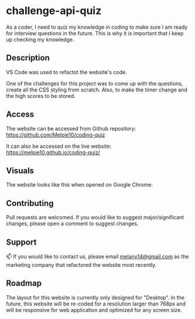 # challenge-api-quiz


As a coder, I need to quiz my knowledge in coding to make sure I am ready for interview questions in the future. This is why it is important that I keep up checking my knowledge. 

## Description 

VS Code was used to refactot the website's code. 

One of the challenges for this project was to come up with the questions, create all the CSS styling from scratch. Also, to make the timer change and the high scores to be stored.  

## Access

The website can be accessed from Github repository:
https://github.com/Melpie10/coding-quiz


It can also be accessed on the live website: 
https://melpie10.github.io/coding-quiz/

 ## Visuals

The website looks like this when opened on Google Chrome: 


## Contributing

Pull requests are welcomed. If you would like to suggest major/significant changes, please open a comment to suggest changes. 

## Support

📫  If you would like to contact us, please email melany14@gmail.com as the marketing company that refactored the website most recently.

## Roadmap

The layout for this website is currently only designed for "Desktop". In the future, this website will be re-coded for a resolution larger than 768px and will be responsive for web application and optimized for any screen size. 